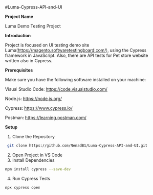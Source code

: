 #Luma-Cypress-API-and-UI

**Project Name**

Luma Demo Testing Project


**Introduction**

Project is focused on UI testing demo site Luma(https://magento.softwaretestingboard.com/), using the Cypress framework in JavaScript. Also, there are API tests for Pet store website written also in Cypress.

**Prerequisites**

Make sure you have the following software installed on your machine:

Visual Studio Code: https://code.visualstudio.com/

Node.js: https://node.js.org/

Cypress: https://www.cypress.io/

Postman: https://learning.postman.com/

**Setup**

1) Clone the Repository
 ```bash
  git clone https://github.com/NenadB1/Luma-Cypress-API-and-UI.git
```
2) Open Project in VS Code
3) Install Dependencies
```bash
npm install cypress --save-dev
```
4) Run Cypress Tests
 ```bash
 npx cypress open
